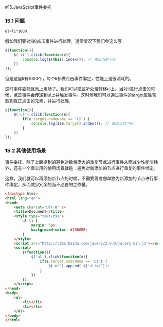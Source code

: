 #15.JavaScript事件委托

### 15.1 问题

```html
ul>li*1000
```

假如我们要对li的点击事件进行处理，通常情况下我们会这么写：

```JavaScript
$(function(){
	$('li').click(function(e){
		console.log($(this).index()); // 输出当前下标
	})
});
```

但是这里li有1000个，每个li都做点击事件绑定，性能上是很消耗的。

这时事件委托就派上用场了。我们可以把监听处理转移ul上，当对li进行点击的时候，点击事件会传递到ul上并触发事件。这时候我们可以通过事件的target属性获取到真正点击的元素，并进行处理。

```JavaScript
$(function(){
	$('ul').click(function(e){
		if(e.target.nodeName == 'LI') {
			console.log($(e.target).index()); // 输出当前下标
		}
	})
});
```

### 15.2 其他使用场景

事件委托，除了上面提到的避免对数量庞大的重复节点进行事件从而减少性能消耗外，还有一个很实用的使用场景就是：避免对新添加的节点进行重复的事件绑定。

这样，我们就可以再添加新节点的时候，不需要再考虑单独为新添加的节点进行事件绑定，从而减少冗余的而不必要的工作量。

```html
<!doctype html>
<html lang="en">
<head>
	<meta charset="UTF-8" />
	<title>Document</title>
	<style type="text/css">
		ul li {
			margin: 5px;
			background-color: #7B68EE;
		}
	</style>
	<script src="http://libs.baidu.com/jquery/2.0.0/jquery.min.js"></script>
	<script>
		$(function(){ 
			$('ul').click(function(e){
				if(e.target.nodeName == 'LI') {
					$('ul').append( $('<li>/'));
				}
			})
		}); 
	</script>
</head>
<body>
	<ul>
		<li></li>
		<li></li>
	</ul>
</body>
</html>
```
